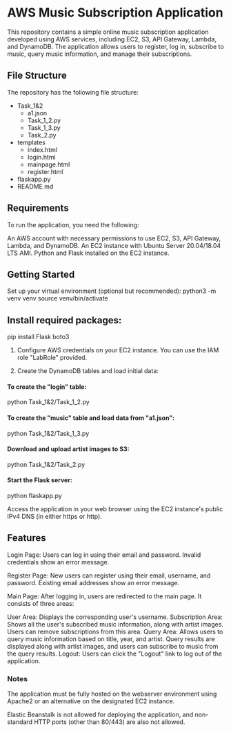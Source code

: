 # AWS Music Subscription Application
This repository contains a simple online music subscription application developed using AWS services, including EC2, S3, API Gateway, Lambda, and DynamoDB. The application allows users to register, log in, subscribe to music, query music information, and manage their subscriptions.

## File Structure
The repository has the following file structure:

- Task_1&2
  - a1.json
  - Task_1_2.py
  - Task_1_3.py
  - Task_2.py
- templates
  - index.html
  - login.html
  - mainpage.html
  - register.html
- flaskapp.py
- README.md

## Requirements
To run the application, you need the following:

An AWS account with necessary permissions to use EC2, S3, API Gateway, Lambda, and DynamoDB.
An EC2 instance with Ubuntu Server 20.04/18.04 LTS AMI.
Python and Flask installed on the EC2 instance.

## Getting Started
Set up your virtual environment (optional but recommended):
python3 -m venv venv
source venv/bin/activate

## Install required packages:
pip install Flask boto3

1. Configure AWS credentials on your EC2 instance. You can use the IAM role "LabRole" provided.

2. Create the DynamoDB tables and load initial data:

#### To create the "login" table:
python Task_1&2/Task_1_2.py

#### To create the "music" table and load data from "a1.json":
python Task_1&2/Task_1_3.py

#### Download and upload artist images to S3:
python Task_1&2/Task_2.py

#### Start the Flask server:
python flaskapp.py

Access the application in your web browser using the EC2 instance's public IPv4 DNS (in either https or http).

## Features
Login Page: Users can log in using their email and password. Invalid credentials show an error message.

Register Page: New users can register using their email, username, and password. Existing email addresses show an error message.

Main Page: After logging in, users are redirected to the main page. It consists of three areas:

User Area: Displays the corresponding user's username.
Subscription Area: Shows all the user's subscribed music information, along with artist images. Users can remove subscriptions from this area.
Query Area: Allows users to query music information based on title, year, and artist. Query results are displayed along with artist images, and users can subscribe to music from the query results.
Logout: Users can click the "Logout" link to log out of the application.

### Notes
The application must be fully hosted on the webserver environment using Apache2 or an alternative on the designated EC2 instance.

Elastic Beanstalk is not allowed for deploying the application, and non-standard HTTP ports (other than 80/443) are also not allowed.